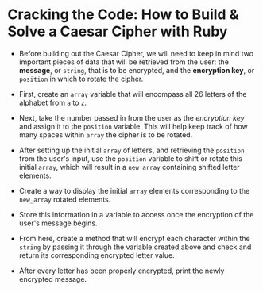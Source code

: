 # Cracking the Code: How to Build & Solve a Caesar Cipher with Ruby

* Before building out the Caesar Cipher, we will need to keep in mind two important pieces of data that will be retrieved from the user: the **message**, or `string`, that is to be encrypted, and the **encryption key**, or `position` in which to rotate the cipher.

* First, create an `array` variable that will encompass all 26 letters of the alphabet from `a` to `z`.

* Next, take the number passed in from the user as the *encryption key* and assign it to the `position` variable. This will help keep track of how many spaces within `array` the cipher is to be rotated.

* After setting up the initial `array` of letters, and retrieving the `position` from the user's input, use the `position` variable to shift or rotate this initial `array`, which will result in a `new_array` containing shifted letter elements.

* Create a way to display the initial `array` elements corresponding to the `new_array` rotated elements.

* Store this information in a variable to access once the encryption of the user's message begins.

* From here, create a method that will encrypt each character within the `string` by passing it through the variable created above and check and return its corresponding encrypted letter value.

* After every letter has been properly encrypted, print the newly encrypted message.
